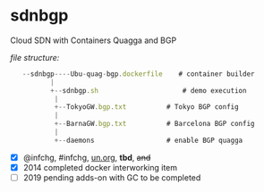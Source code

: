 # sdnbgp
Cloud SDN with Containers Quagga and BGP


*file structure:* 

```javascript
   --sdnbgp----Ubu-quag-bgp.dockerfile    # container builder
          |
          +--sdnbgp.sh  				   # demo execution
           |
           +--TokyoGW.bgp.txt 		   # Tokyo BGP config
           |
           +--BarnaGW.bgp.txt  		   # Barcelona BGP config    
           |
           +--daemons  				   # enable BGP quagga              
``` 

- [x] @infchg, #infchg, [un.org](), **tbd**, <del>and</del>  
- [x] 2014 completed docker interworking item
- [ ] 2019 pending adds-on with GC to be completed
